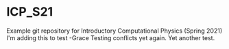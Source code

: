 # ICP_S21
Example git repository for Introductory Computational Physics (Spring 2021)
I'm adding this to test -Grace
Testing conflicts yet again.
Yet another test.